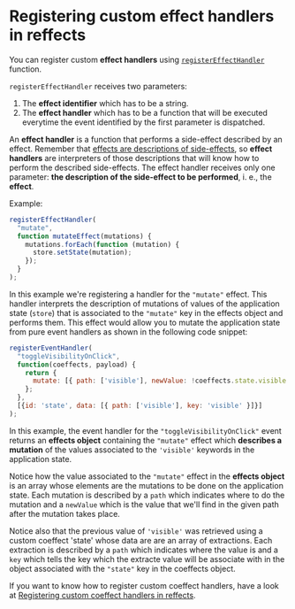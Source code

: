 # Registering custom effect handlers in reffects

You can register custom **effect handlers** using [`registerEffectHandler`](https://github.com/mariosanchez/spike-todo-declarative-effects/blob/master/docs/reffects/api.md#registereffecthandler) function.

`registerEffectHandler` receives two parameters: 
1. The **effect identifier** which has to be a string.
2. The **effect handler** which has to be a function that will be executed everytime the event identified by the first parameter is dispatched.

An **effect handler** is a function that performs a side-effect described by an effect.
Remember that [effects are descriptions of side-effects](https://github.com/mariosanchez/spike-todo-declarative-effects/blob/master/docs/reffects/effects-and-coeffects.md), so **effect handlers** are interpreters of those descriptions that will know how to perform the described side-effects. The effect handler receives only one parameter: **the description of the side-effect to be performed**, i. e., the **effect**.

Example:
```js
registerEffectHandler(
  "mutate", 
  function mutateEffect(mutations) {
    mutations.forEach(function (mutation) {
      store.setState(mutation);
    });
  }
);
```

In this example we're registering a handler for the `"mutate"` effect.
This handler interprets the description of mutations of values of the application state (`store`) that is associated to the `"mutate"` key in the effects object and performs them. This effect would allow you to mutate the application state from pure event handlers as shown in the following code snippet:

```js
registerEventHandler(
  "toggleVisibilityOnClick",
  function(coeffects, payload) {
    return {
      mutate: [{ path: ['visible'], newValue: !coeffects.state.visible }]
    };
  }, 
  [{id: 'state', data: [{ path: ['visible'], key: 'visible' }]}]
);
```

In this example, the event handler for the `"toggleVisibilityOnClick"` event returns an **effects object** containing the `"mutate"` effect which **describes a mutation** of the values associated to the `'visible'` keywords in the application state.

Notice how the value associated to the `"mutate"` effect in the **effects object** is an array whose elements are the mutations to be done on the application state. Each mutation is described by a `path` which indicates where to do the mutation and a `newValue` which is the value that we'll find in the given path after the mutation takes place.

Notice also that the previous value of `'visible'` was retrieved using a custom coeffect 'state' whose data are are an array of extractions. Each extraction is described by a `path` which indicates where the value is and a `key` which tells the key which the extracte value will be associate with in the object associated with the `"state"` key in the coeffects object.

If you want to know how to register custom coeffect handlers, have a look at [Registering custom coeffect handlers in reffects](https://github.com/mariosanchez/spike-todo-declarative-effects/blob/master/docs/reffects/custom-coeffects.md).
